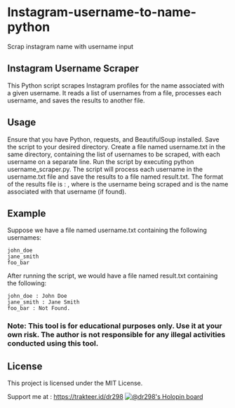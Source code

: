 # Instagram-username-to-name-python
Scrap instagram name with username input


## Instagram Username Scraper
This Python script scrapes Instagram profiles for the name associated with a given username. It reads a list of usernames from a file, processes each username, and saves the results to another file.

## Usage
Ensure that you have Python, requests, and BeautifulSoup installed.
Save the script to your desired directory.
Create a file named username.txt in the same directory, containing the list of usernames to be scraped, with each username on a separate line.
Run the script by executing python username_scraper.py.
The script will process each username in the username.txt file and save the results to a file named result.txt. The format of the results file is <username> : <name>, where <username> is the username being scraped and <name> is the name associated with that username (if found).

## Example
Suppose we have a file named username.txt containing the following usernames:
```
john_doe
jane_smith
foo_bar
```

After running the script, we would have a file named result.txt containing the following:
```
john_doe : John Doe
jane_smith : Jane Smith
foo_bar : Not Found.
```

### Note: This tool is for educational purposes only. Use it at your own risk. The author is not responsible for any illegal activities conducted using this tool.

## License
This project is licensed under the MIT License.

Support me at : https://trakteer.id/dr298
[![@dr298's Holopin board](https://holopin.me/dr298)](https://holopin.io/@dr298)
